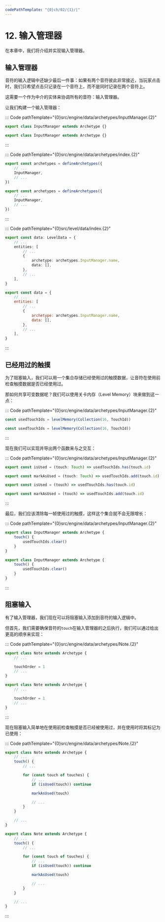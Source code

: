 ```yaml
---
codePathTemplate: "{0}ch/02/{1}/|"
---
```


# 12. 输入管理器

在本章中，我们将介绍并实现输入管理器。

## 输入管理器

音符的输入逻辑中还缺少最后一件事：如果有两个音符彼此非常接近，当玩家点击时，我们只希望点击只记录在一个音符上，而不是同时记录在两个音符上。

这需要一个作为中介的实体来协调所有的音符：输入管理器。

让我们构建一个输入管理器：

::: Code pathTemplate="{0}src/engine/data/archetypes/InputManager.{2}"

```ts
export class InputManager extends Archetype {}
```

```js
export class InputManager extends Archetype {}
```

:::

::: Code pathTemplate="{0}src/engine/data/archetypes/index.{2}"

```ts
export const archetypes = defineArchetypes({
    // ...
    InputManager,
    // ...
})
```

```js
export const archetypes = defineArchetypes({
    // ...
    InputManager,
    // ...
})
```

:::

::: Code pathTemplate="{0}src/level/data/index.{2}"

```ts
export const data: LevelData = {
    // ...
    entities: [
        // ...
        {
            archetype: archetypes.InputManager.name,
            data: [],
        },
        // ...
    ],
}
```

```js
export const data = {
    // ...
    entities: [
        // ...
        {
            archetype: archetypes.InputManager.name,
            data: [],
        },
        // ...
    ],
}
```

:::

## 已经用过的触摸

为了阻塞输入，我们可以用一个集合存储已经使用过的触摸数据，让音符在使用前检查触摸数据是否已经使用过。

那如何共享可变数据呢？我们可以使用关卡内存（Level Memory）块来做到这一点：

::: Code pathTemplate="{0}src/engine/data/archetypes/InputManager.{2}"

```ts
const usedTouchIds = levelMemory(Collection(16, TouchId))
```

```js
const usedTouchIds = levelMemory(Collection(16, TouchId))
```

:::

现在我们可以实现并导出两个函数来与之交互：

::: Code pathTemplate="{0}src/engine/data/archetypes/InputManager.{2}"

```ts
export const isUsed = (touch: Touch) => usedTouchIds.has(touch.id)

export const markAsUsed = (touch: Touch) => usedTouchIds.add(touch.id)
```

```js
export const isUsed = (touch) => usedTouchIds.has(touch.id)

export const markAsUsed = (touch) => usedTouchIds.add(touch.id)
```

:::

最后，我们应该清除每一帧使用过的触摸，这样这个集合就不会无限增长：

::: Code pathTemplate="{0}src/engine/data/archetypes/InputManager.{2}"

```ts
export class InputManager extends Archetype {
    touch() {
        usedTouchIds.clear()
    }
}
```

```js
export class InputManager extends Archetype {
    touch() {
        usedTouchIds.clear()
    }
}
```

:::

## 阻塞输入

有了输入管理器，我们现在可以将阻塞输入添加到音符的输入逻辑中。

但首先，我们需要确保音符的`touch`在输入管理器的之后执行，我们可以通过给出更高的顺序来实现：

::: Code pathTemplate="{0}src/engine/data/archetypes/Note.{2}"

```ts
export class Note extends Archetype {
    // ...

    touchOrder = 1
    // ...
}
```

```js
export class Note extends Archetype {
    // ...

    touchOrder = 1
    // ...
}
```

:::

现在阻塞输入简单地在使用前检查触摸是否已经被使用过，并在使用时将其标记为已使用：

::: Code pathTemplate="{0}src/engine/data/archetypes/Note.{2}"

```ts
export class Note extends Archetype {
    // ...
    touch() {
        // ...

        for (const touch of touches) {
            // ...
            if (isUsed(touch)) continue

            markAsUsed(touch)

            // ...
        }
    }

    // ...
}
```

```js
export class Note extends Archetype {
    // ...
    touch() {
        // ...

        for (const touch of touches) {
            // ...
            if (isUsed(touch)) continue

            markAsUsed(touch)

            // ...
        }
    }

    // ...
}
```

:::

